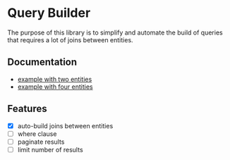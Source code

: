 # Query Builder

The purpose of this library is to simplify and automate the build of queries that
requires a lot of joins between entities.

## Documentation

 - [example with two entities][1]
 - [example with four entities][2]

[1]: doc/two-entities.md
[2]: doc/four-entities.md

## Features

 - [x] auto-build joins between entities
 - [ ] where clause
 - [ ] paginate results
 - [ ] limit number of results
